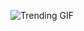 
<!-- GIF_SECTION -->
![Trending GIF](https://media2.giphy.com/media/v1.Y2lkPThiYjIxNzcyYzFqamZnbGd5NHpwcGlibGRuOWJlNG9hOHVoMHl0OHhtMTc5Z2M5ZCZlcD12MV9naWZzX3NlYXJjaCZjdD1n/KEzraGlQTEHkarhUPO/giphy.gif)
<!-- END_GIF_SECTION -->
